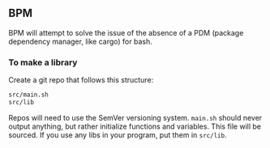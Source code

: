 ## BPM
BPM will attempt to solve the issue of the absence of a PDM (package dependency manager, like cargo) for bash.

### To make a library
Create a git repo that follows this structure:
```bash
src/main.sh
src/lib
```
Repos will need to use the SemVer versioning system. `main.sh` should never output anything, but rather initialize functions and variables. This file will be sourced. If you use any libs in your program, put them in `src/lib`.
